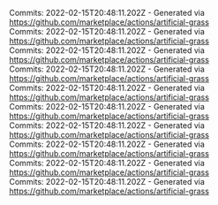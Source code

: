 Commits: 2022-02-15T20:48:11.202Z - Generated via https://github.com/marketplace/actions/artificial-grass
<br>
Commits: 2022-02-15T20:48:11.202Z - Generated via https://github.com/marketplace/actions/artificial-grass
<br>
Commits: 2022-02-15T20:48:11.202Z - Generated via https://github.com/marketplace/actions/artificial-grass
<br>
Commits: 2022-02-15T20:48:11.202Z - Generated via https://github.com/marketplace/actions/artificial-grass
<br>
Commits: 2022-02-15T20:48:11.202Z - Generated via https://github.com/marketplace/actions/artificial-grass
<br>
Commits: 2022-02-15T20:48:11.202Z - Generated via https://github.com/marketplace/actions/artificial-grass
<br>
Commits: 2022-02-15T20:48:11.202Z - Generated via https://github.com/marketplace/actions/artificial-grass
<br>
Commits: 2022-02-15T20:48:11.202Z - Generated via https://github.com/marketplace/actions/artificial-grass
<br>
Commits: 2022-02-15T20:48:11.202Z - Generated via https://github.com/marketplace/actions/artificial-grass
<br>
Commits: 2022-02-15T20:48:11.202Z - Generated via https://github.com/marketplace/actions/artificial-grass
<br>
